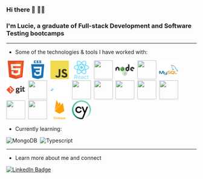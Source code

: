 ### Hi there 👋 :woman_technologist: 
### I'm Lucie, a graduate of Full-stack Development and Software Testing bootcamps

---

- Some of the technologies & tools I have worked with:
<div>
  <img src="https://github.com/devicons/devicon/blob/master/icons/html5/html5-original.svg" title="HTML5" alt="HTML" width="50" height="50"/>&nbsp;
  <img src="https://github.com/devicons/devicon/blob/master/icons/css3/css3-plain-wordmark.svg"  title="CSS3" alt="CSS" width="50" height="50"/>&nbsp;
  <img src="https://github.com/devicons/devicon/blob/master/icons/javascript/javascript-original.svg" title="JavaScript" alt="JavaScript" width="50" height="50"/>&nbsp;
  <img src="https://github.com/devicons/devicon/blob/master/icons/react/react-original-wordmark.svg" title="React" alt="React" width="50" height="50"/>&nbsp;
  <img src="https://cdn.jsdelivr.net/gh/devicons/devicon/icons/vuejs/vuejs-original.svg" width="50" height="50"/>&nbsp;
  <img src="https://github.com/devicons/devicon/blob/master/icons/nodejs/nodejs-original-wordmark.svg" title="NodeJS" alt="NodeJS" width="50" height="50"/>&nbsp;
  <img src="https://cdn.hdwebsoft.com/wp-content/uploads/2020/12/Express.png.webp" width="50" height="50"/>&nbsp;
  <img src="https://github.com/devicons/devicon/blob/master/icons/mysql/mysql-original-wordmark.svg" title="MySQL"  alt="MySQL" width="50" height="50"/>&nbsp;
  <img src="https://github.com/devicons/devicon/blob/master/icons/git/git-original-wordmark.svg" title="Git" **alt="Git" width="50" height="50"/>&nbsp;
  <img src="https://cdn.jsdelivr.net/gh/devicons/devicon/icons/bootstrap/bootstrap-original.svg" width="50" height="50"/>&nbsp;
  <img src="https://raw.githubusercontent.com/devicons/devicon/6910f0503efdd315c8f9b858234310c06e04d9c0/icons/tailwindcss/tailwindcss-original-wordmark.svg" width="50" height="50"/>&nbsp;
  <img src="https://cdn.jsdelivr.net/gh/devicons/devicon/icons/figma/figma-original.svg" width="50" height="50"/>&nbsp;
  <img src="https://cdn.jsdelivr.net/gh/devicons/devicon/icons/selenium/selenium-original.svg" width="50" height="50"/>&nbsp;
  <img src="https://cdn.jsdelivr.net/gh/devicons/devicon/icons/jest/jest-plain.svg" width="50" height="50"/>&nbsp;
  <img src="https://cdn.jsdelivr.net/gh/devicons/devicon/icons/mocha/mocha-plain.svg" width="50" height="50"/>&nbsp;
  <img src="https://cdn.jsdelivr.net/gh/devicons/devicon/icons/webpack/webpack-original.svg" width="50" height="50"/>&nbsp;
  <img src="https://cdn.jsdelivr.net/gh/devicons/devicon/icons/jira/jira-original-wordmark.svg" width="50" height="50"/>&nbsp;
  <img src="https://cdn.jsdelivr.net/gh/devicons/devicon/icons/trello/trello-plain.svg" width="50" height="50"/>&nbsp;
  <img src="https://raw.githubusercontent.com/devicons/devicon/6910f0503efdd315c8f9b858234310c06e04d9c0/icons/firebase/firebase-plain-wordmark.svg" width="50" height="50"/>&nbsp;
  <img src="https://raw.githubusercontent.com/devicons/devicon/6910f0503efdd315c8f9b858234310c06e04d9c0/icons/cypressio/cypressio-original.svg" width="50" height="50"/>&nbsp;
</div>


- Currently learning:
<div>
   <img src="https://cdn.jsdelivr.net/gh/devicons/devicon/icons/mongodb/mongodb-original-wordmark.svg" title="MongoDB" alt="MongoDB" width="50" height="50"/>&nbsp;
  <img src="https://cdn.jsdelivr.net/gh/devicons/devicon/icons/typescript/typescript-original.svg"  title="Typescript" alt="Typescript" width="50" height="50"/>&nbsp;
</div>

---

- Learn more about me and connect
<div id="badges">
   <a href="https://www.linkedin.com/in/luciebaborova/" >
    <img src="https://img.shields.io/badge/LinkedIn-blue?style=for-the-badge&logo=linkedin&logoColor=white" alt="LinkedIn Badge"/>
  </a>
</div>


<!--
**lucieBBR/lucieBBR** is a ✨ _special_ ✨ repository because its `README.md` (this file) appears on your GitHub profile.

Here are some ideas to get you started:

- 🔭 I’m currently working on ...
- 🌱 I’m currently learning ...
- 👯 I’m looking to collaborate on ...
- 🤔 I’m looking for help with ...
- 💬 Ask me about ...
- 📫 How to reach me: ...
- 😄 Pronouns: ...
- ⚡ Fun fact: ...
-->
